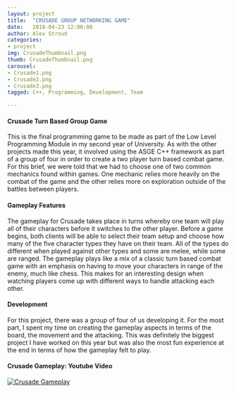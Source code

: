 ```yaml
---
layout: project
title:  "CRUSADE GROUP NETWORKING GAME"
date:   2018-04-23 12:00:00
author: Alex Stroud
categories:
- project
img: CrusadeThumbnail.png
thumb: CrusadeThumbnail.png
carousel:
- Crusade1.png
- Crusade2.png
- Crusade3.png
tagged: C++, Programming, Development, Team

---
```


#### Crusade Turn Based Group Game

This is the final programming game to be made as part of the Low Level Programming Module in my second year of University. As with the other projects made this year, it involved using the ASGE C++ framework as part of a group of four in order to create a two player turn based combat game. For this brief, we were told that we had to choose one of two common mechanics found within games. One mechanic relies more heavily on the combat of the game and the other relies more on exploration outside of the battles between players.


#### Gameplay Features
The gameplay for Crusade takes place in turns whereby one team will play all of their characters before it switches to the other player. Before a game begins, both clients will be able to select their team setup and choose how many of the five character types they have on their team. All of the types do different when played against other types and some are melee, while some are ranged. The gameplay plays like a mix of a classic turn based combat game with an emphasis on having to move your characters in range of the enemy, much like chess. This makes for an interesting design when watching players come up with different ways to handle attacking each other.



#### Development
For this project, there was a group of four of us developing it. For the most part, I spent my time on creating the gameplay aspects in terms of the board, the movement and the attacking. This was definitely the biggest project I have worked on this year but was also the most fun experience at the end in terms of how the gameplay felt to play.


#### Crusade Gameplay: Youtube Video
[![Crusade Gameplay](https://img.youtube.com/vi/EcyB8aBJD9g/0.jpg)](https://youtu.be/EcyB8aBJD9g "Crusade Gameplay")
